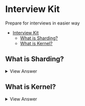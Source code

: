 # Interview Kit

Prepare for interviews in easier way

- [Interview Kit](#interview-kit)
  - [What is Sharding?](#what-is-sharding)
  - [What is Kernel?](#what-is-kernel)

## What is Sharding?

<details>
  <summary>View Answer</summary>

Sharding is a very important concept that helps the system to keep data in different resources according to the sharding process. The word “Shard” means “a small part of a whole“. Hence Sharding means dividing a larger part into smaller parts.   
In DBMS, Sharding is a type of DataBase partitioning in which a large database is divided or partitioned into smaller data and different nodes. These shards are not only smaller, but also faster and hence easily manageable. 

</details>

## What is Kernel?

<details>
<summary>View Answer</summary>
Kernel is central component of an operating system that manages operations of computer and hardware. It basically manages operations of memory and CPU time. It is core component of an operating system. Kernel acts as a bridge between applications and data processing performed at hardware level using inter-process communication and system calls.   

Kernel loads first into memory when an operating system is loaded and remains into memory until operating system is shut down again. It is responsible for various tasks such as disk management, task management, and memory management. 
</details>
